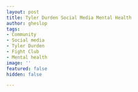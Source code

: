 ```yaml
---
layout: post
title: Tyler Durden Social Media Mental Health
author: gheslop
tags:
- Community
- Social media
- Tyler Durden
- Fight Club
- Mental health
image: ''
featured: false
hidden: false

---
```

